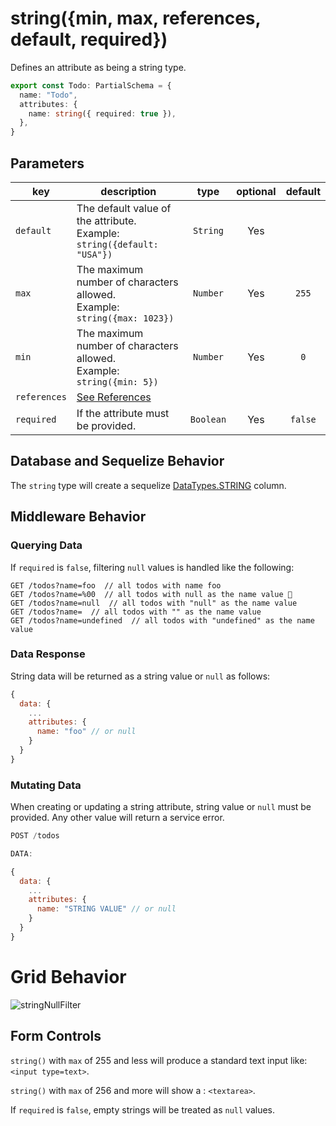 # string({min, max, references, default, required})

Defines an attribute as being a string type.

```ts
export const Todo: PartialSchema = {
  name: "Todo",
  attributes: {
    name: string({ required: true }),
  },
}
```

## Parameters

|      key      | description                                                                                 | type             | optional  | default |
| ------------- | ------------------------------------------------------------------------------------------- | :-------------:  | :-------: | :-----: |
| `default`     | The default value of the attribute. <br/> Example: `string({default: "USA"})`                     | `String`         | Yes       |         | 
| `max`         | The maximum number of characters allowed. <br/> Example: `string({max: 1023})`   | `Number`         | Yes       | `255`   |        
| `min`         |  The maximum number of characters allowed. <br/> Example: `string({min: 5})`  | `Number`         | Yes       | `0`     |        
| `references`  | [See References]()                                                                          |                  |           |         | 
| `required`    | If the attribute must be provided.                                                          | `Boolean`        | Yes       | `false` |        


## Database and Sequelize Behavior

The `string` type will create a sequelize [DataTypes.STRING](https://sequelize.org/docs/v6/core-concepts/model-basics/#strings) column.

## Middleware Behavior

### Querying Data

If `required` is `false`, filtering `null` values is handled like the following:

```
GET /todos?name=foo  // all todos with name foo
GET /todos?name=%00  // all todos with null as the name value 🛑
GET /todos?name=null  // all todos with "null" as the name value
GET /todos?name=  // all todos with "" as the name value
GET /todos?name=undefined  // all todos with "undefined" as the name value
```

### Data Response

String data will be returned as a string value or `null` as follows:

```js
{
  data: {
    ...
    attributes: {
      name: "foo" // or null
    }
  }
}
```

### Mutating Data

When creating or updating a string attribute, string value or `null` must be provided. Any other value will return a service error.

```js
POST /todos

DATA:

{
  data: {
    ...
    attributes: {
      name: "STRING VALUE" // or null
    }
  }
}
```


# Grid Behavior

![stringNullFilter](https://github.com/bitovi/hatchify/assets/109013/9e67c44d-11c2-434e-9bcc-68cefbfc3f95)

## Form Controls

`string()` with `max` of 255 and less will produce a standard text input like: `<input type=text>`.

`string()` with `max` of 256 and more will show a : `<textarea>`.

If `required` is `false`, empty strings will be treated as `null` values.
